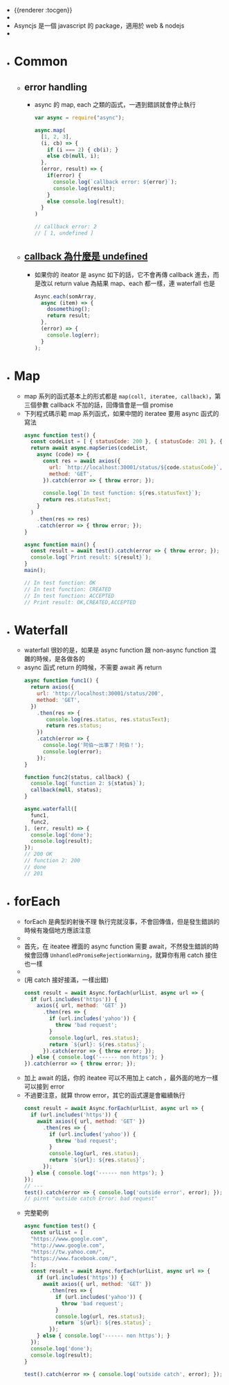 - {{renderer :tocgen}}
-
- Asyncjs 是一個 javascript 的 package，適用於 web & nodejs
-
- # Common
	- ## error handling
		- async 的 map, each 之類的函式，一遇到錯誤就會停止執行
		  ```js
		  var async = require("async");
		  
		  async.map(
		    [1, 2, 3],
		    (i, cb) => {
		      if (i === 2) { cb(i); }
		      else cb(null, i);
		    },
		    (error, result) => {
		      if(error) {
		        console.log(`callback error: ${error}`);
		        console.log(result);
		      }
		      else console.log(result);
		    }
		  )
		  
		  // callback error: 2
		  // [ 1, undefined ]
		  ```
	- ## [callback 為什麼是 undefined](https://github.com/caolan/async/issues/1407#issuecomment-294913854)
		- 如果你的 iteator 是 async 如下的話，它不會再傳 callback 進去，而是改以 return value 為結果
		  map、each 都一樣，連 waterfall 也是
		  ```js
		  Async.each(somArray,
		    async (item) => {
		      dosomething();
		      return result;
		    },
		    (error) => {
		      console.log(err);
		    }
		  );
		  ```
- # Map
	- map 系列的函式基本上的形式都是 `map(coll, iteratee, callback)`，第三個參數 callback 不加的話，回傳值會是一個 promise
	- 下列程式碼示範 map 系列函式，如果中間的 iteratee 要用 async 函式的寫法
	  ```javascript
	  async function test() {
	    const codeList = [ { statusCode: 200 }, { statusCode: 201 }, { statusCode: 202 } ];
	    return await async.mapSeries(codeList,
	      async (code) => {
	        const res = await axios({
	          url: `http://localhost:30001/status/${code.statusCode}`,
	          method: 'GET',
	        }).catch(error => { throw error; });
	      
	        console.log(`In test function: ${res.statusText}`);
	        return res.statusText;
	      }
	    )
	      .then(res => res)
	      .catch(error => { throw error; });
	  }
	  
	  async function main() {
	  	const result = await test().catch(error => { throw error; });
	  	console.log(`Print result: ${result}`);
	  }
	  main();
	  
	  // In test function: OK
	  // In test function: CREATED
	  // In test function: ACCEPTED
	  // Print result: OK,CREATED,ACCEPTED
	  
	  ```
- # Waterfall
	- waterfall 很妙的是，如果是 async function 跟 non-async function 混雜的時候，是各做各的
	- async 函式 return 的時候，不需要 await 再 return 
	  ```javascript
	  async function func1() {
	    return axios({
	      url: 'http://localhost:30001/status/200',
	      method: 'GET',
	    })
	      .then(res => {
	         console.log(res.status, res.statusText);
	         return res.status;
	      })
	      .catch(error => {
	        console.log('阿伯～出事了！阿伯！');
	        console.log(error);
	      });
	  }
	  
	  function func2(status, callback) {
	    console.log(`function 2: ${status}`);
	    callback(null, status);
	  }
	  
	  async.waterfall([
	    func1,
	    func2,
	  ], (err, result) => {
	    console.log('done');
	    console.log(result);
	  });
	  // 200 OK
	  // function 2: 200
	  // done
	  // 201
	  ```
- # forEach
	- forEach 是典型的射後不理
	  執行完就沒事，不會回傳值，但是發生錯誤的時候有幾個地方應該注意
	-
	- 首先，在 iteatee 裡面的 async function 需要 await，不然發生錯誤的時候會回傳 `UnhandledPromiseRejectionWarning`，就算你有用 catch 接住也一樣
	-
	- (用 catch 接好接滿，一樣出錯)
	  ```js
	  const result = await Async.forEach(urlList, async url => {
	    if (url.includes('https')) {
	      axios({ url, method: 'GET' })
	        .then(res => {
	          if (url.includes('yahoo')) {
	            throw 'bad request';
	          }
	          console.log(url, res.status);
	          return `${url}: ${res.status}`;
	        }).catch(error => { throw error; });
	    } else { console.log('------ non https'); }
	  }).catch(error => { throw error; });
	  ```
	- 加上 await 的話，你的 iteatee 可以不用加上 catch ，最外面的地方一樣可以接到 error
	- 不過要注意，就算 throw error，其它的函式還是會繼續執行  
	  ```js
	  const result = await Async.forEach(urlList, async url => {
	    if (url.includes('https')) {
	      await axios({ url, method: 'GET' })
	        .then(res => {
	          if (url.includes('yahoo')) {
	            throw 'bad request';
	          }
	          console.log(url, res.status);
	          return `${url}: ${res.status}`;
	        });
	    } else { console.log('------ non https'); }
	  });
	  // ---
	  test().catch(error => { console.log('outside error', error); });
	  // pirnt "outside catch Error: bad request"
	  ```
	- 完整範例
	  ```javascript
	  async function test() {
	    const urlList = [
	    "https://www.google.com",
	    "http://www.google.com",
	    "https://tw.yahoo.com/",
	    "https://www.facebook.com/",
	    ];
	    const result = await Async.forEach(urlList, async url => {
	      if (url.includes('https')) {
	        await axios({ url, method: 'GET' })
	          .then(res => {
	            if (url.includes('yahoo')) {
	              throw 'bad request';
	            }
	            console.log(url, res.status);
	            return `${url}: ${res.status}`;
	          });
	      } else { console.log('------ non https'); }
	    });
	    console.log('done');
	    console.log(result);
	  }
	  
	  test().catch(error => { console.log('outside catch', error); });
	  ```